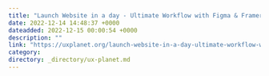 ```yaml
---
title: "Launch Website in a day - Ultimate Workflow with Figma & Framer"
date: 2022-12-14 14:48:37 +0000
dateadded: 2022-12-15 00:00:54 +0000
description: ""
link: "https://uxplanet.org/launch-website-in-a-day-ultimate-workflow-with-figma-framer-dca9c63db6c5?source=rss----819cc2aaeee0---4"
category:
directory: _directory/ux-planet.md
---
```

